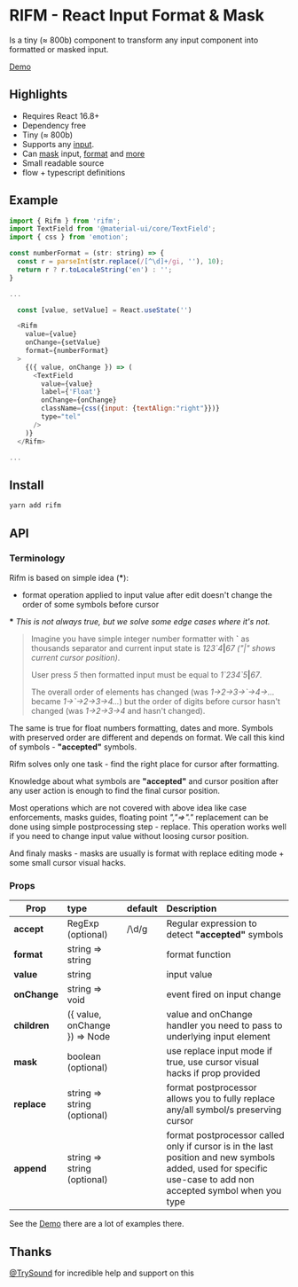 # RIFM - React Input Format & Mask

Is a tiny (≈ 800b) component to transform any input component
into formatted or masked input.

[Demo](https://istarkov.github.io/rifm)

## Highlights

- Requires React 16.8+
- Dependency free
- Tiny (≈ 800b)
- Supports any [input](https://istarkov.github.io/rifm#material-ui).
- Can [mask](https://istarkov.github.io/rifm#date-format) input,
  [format](https://istarkov.github.io/rifm#number-format) and [more](https://istarkov.github.io/rifm#case-enforcement)
- Small readable source
- flow + typescript definitions

## Example

```js
import { Rifm } from 'rifm';
import TextField from '@material-ui/core/TextField';
import { css } from 'emotion';

const numberFormat = (str: string) => {
  const r = parseInt(str.replace(/[^\d]+/gi, ''), 10);
  return r ? r.toLocaleString('en') : '';
}

...

  const [value, setValue] = React.useState('')

  <Rifm
    value={value}
    onChange={setValue}
    format={numberFormat}
  >
    {({ value, onChange }) => (
      <TextField
        value={value}
        label={'Float'}
        onChange={onChange}
        className={css({input: {textAlign:"right"}})}
        type="tel"
      />
    )}
  </Rifm>

...
```

## Install

```sh
yarn add rifm
```

## API

### Terminology

Rifm is based on simple idea (**\***):

- format operation applied to input value after edit doesn't change the order of some symbols before cursor

**\*** _This is not always true, but we solve some edge cases where it's not._

> Imagine you have simple integer number formatter with **\`** as thousands separator
> and current input state is _123\`4_**|**_67_ _("|" shows current cursor position)_.
>
> User press _5_ then formatted input must be equal to _1\`234\`5_**|**_67_.
>
> The overall order of elements has changed (was _1->2->3->\`->4->..._ became _1->\`->2->3->4..._)
> but the order of digits before cursor hasn't changed (was _1->2->3->4_ and hasn't changed).

The same is true for float numbers formatting, dates and more.
Symbols with preserved order are different and depends on format.
We call this kind of symbols - **"accepted"** symbols.

Rifm solves only one task -
find the right place for cursor after formatting.

Knowledge about what symbols are **"accepted"** and cursor position after any user action
is enough to find the final cursor position.

Most operations which are not covered with above idea like
case enforcements, masks guides, floating point _","=>"."_ replacement
can be done using simple postprocessing step - replace.
This operation works well if you need to change input value without loosing cursor position.

And finaly masks - masks are usually is format with replace editing mode + some small cursor visual hacks.

### Props

| Prop         | type                          | default | Description                                                                                                                                                   |
| ------------ | :---------------------------- | :------ | :------------------------------------------------------------------------------------------------------------------------------------------------------------ |
| **accept**   | RegExp (optional)             | /\d/g   | Regular expression to detect **"accepted"** symbols                                                                                                           |
| **format**   | string => string              |         | format function                                                                                                                                               |
| **value**    | string                        |         | input value                                                                                                                                                   |
| **onChange** | string => void                |         | event fired on input change                                                                                                                                   |
| **children** | ({ value, onChange }) => Node |         | value and onChange handler you need to pass to underlying input element                                                                                       |
| **mask**     | boolean (optional)            |         | use replace input mode if true, use cursor visual hacks if prop provided                                                                                      |
| **replace**  | string => string (optional)   |         | format postprocessor allows you to fully replace any/all symbol/s preserving cursor                                                                           |
| **append**   | string => string (optional)   |         | format postprocessor called only if cursor is in the last position and new symbols added, used for specific use-case to add non accepted symbol when you type |

See the [Demo](https://istarkov.github.io/rifm) there are a lot of examples there.

## Thanks

[@TrySound](https://github.com/TrySound) for incredible help and support on this
